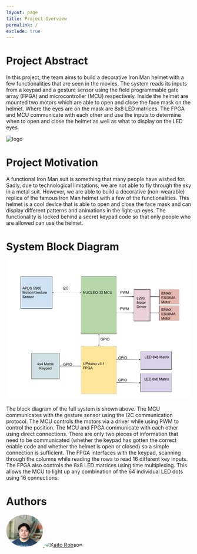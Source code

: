 ```yaml
---
layout: page
title: Project Overview
permalink: /
exclude: true
---
```


# Project Abstract
In this project, the team aims to build a decorative Iron Man helmet with a few functionalities that are seen in the movies. The system reads its inputs from a keypad and a gesture sensor using the field programmable gate array (FPGA) and microcontroller (MCU) respectively. Inside the helmet are mounted two motors which are able to open and close the face mask on the helmet. Where the eyes are on the mask are 8x8 LED matrices. The FPGA and MCU communicate with each other and use the inputs to determine when to open and close the helmet as well as what to display on the LED eyes. 


<div style="text-align: left">
  <img src="./assets/img/Logo.png" alt="logo" width="100" />
</div>


# Project Motivation
A functional Iron Man suit is something that many people have wished for. Sadly, due to technological limitations, we are not able to fly through the sky in a metal suit. However, we are able to build a decorative (non-wearable) replica of the famous Iron Man helmet with a few of the functionalities. This helmet is a cool device that is able to open and close the face mask and can display different patterns and animations in the light-up eyes. The functionality is locked behind a secret keypad code so that only people who are allowed can use the helmet.



# System Block Diagram
<div style="text-align: left">
  <img src="./assets/schematics/fullBlockDiagram.jpg" alt="fullBlockDiagram" />
</div>

The block diagram of the full system is shown above. The MCU communicates with the gesture sensor using the I2C communication protocol. The MCU controls the motors via a driver while using PWM to control the position. The MCU and FPGA communicate with each other using direct connections. There are only two pieces of information that need to be communicated (whether the keypad has gotten the correct enable code and whether the helmet is open or closed) so a simple connection is sufficient. The FPGA interfaces with the keypad, scanning through the columns while reading the rows to read 16 different key inputs. The FPGA also controls the 8x8 LED matrices using time multiplexing. This allows the MCU to light up any combination of the 64 individual LED dots using 16 connections.


# Authors

<div style="text-align: left">
<span>
 <a href="https://www.linkedin.com/in/james-m-woo/" target="_blank">
  <img style="border-radius: 50%;" src="./assets/img/JW_Image.png" alt = "James Woo" width="100" />
 </a>

  <a href="https://www.linkedin.com/in/kaitorobson/" target="_blank">
  <img style="border-radius: 50%;" src="./assets/img/KR_Image.jpg" alt = "Kaito Robson" width="100" />
 </a>
</span>
</div>








